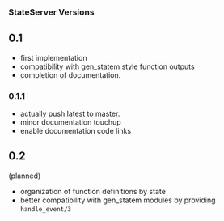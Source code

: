 ### StateServer Versions

## 0.1

- first implementation
- compatibility with gen_statem style function outputs
- completion of documentation.

### 0.1.1

- actually push latest to master.
- minor documentation touchup
- enable documentation code links

## 0.2

(planned)

- organization of function definitions by state
- better compatibility with gen_statem modules by providing `handle_event/3`